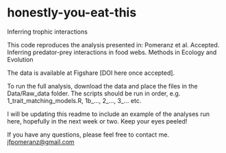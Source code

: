 # honestly-you-eat-this
Inferring trophic interactions

This code reproduces the analysis presented in:
Pomeranz et al. Accepted. Inferring predator-prey interactions in food webs. Methods in Ecology and Evolution

The data is available at Figshare [DOI here once accepted]. 

To run the full analysis, download the data and place the files in the Data/Raw_data folder. 
The scripts should be run in order, e.g. 1_trait_matching_models.R, 1b_..., 2_..., 3_... etc. 

I will be updating this readme to include an example of the analyses run here, hopefully in the next week or two. Keep your eyes peeled!

If you have any questions, please feel free to contact me. 
jfpomeranz@gmail.com
